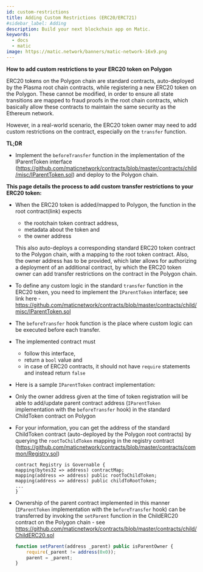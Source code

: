 ```yaml
---
id: custom-restrictions
title: Adding Custom Restrictions (ERC20/ERC721)
#sidebar_label: Adding
description: Build your next blockchain app on Matic.
keywords:
  - docs
  - matic
image: https://matic.network/banners/matic-network-16x9.png
---
```


**How to add custom restrictions to your ERC20 token on Polygon**

ERC20 tokens on the Polygon chain are standard contracts, auto-deployed by the Plasma root chain contracts, while registering a new ERC20 token on the Polygon. These cannot be modified, in order to ensure all state transitions are mapped to fraud proofs in the root chain contracts, which basically allow these contracts to maintain the same security as the Ethereum network.

However, in a real-world scenario, the ERC20 token owner may need to add custom restrictions on the contract, especially on the `transfer` function.

**TL;DR**

- Implement the `beforeTransfer` function in the implementation of the IParentToken interface (https://github.com/maticnetwork/contracts/blob/master/contracts/child/misc/IParentToken.sol) and deploy to the Polygon chain.

**This page details the process to add custom transfer restrictions to your ERC20 token:**

- When the ERC20 token is added/mapped to Polygon, the function in the root contract(link) expects
    - the rootchain token contract address,
    - metadata about the token and
    - the owner address

    This also auto-deploys a corresponding standard ERC20 token contract to the Polygon chain, with a mapping to the root token contract. Also, the owner address has to be provided, which later allows for authorizing a deployment of an additional contract, by which the ERC20 token owner can add transfer restrictions on the contract in the Polygon chain.

- To define any custom logic in the standard `transfer` function in the ERC20 token, you need to implement the `IParentToken` interface; see link here - https://github.com/maticnetwork/contracts/blob/master/contracts/child/misc/IParentToken.sol

- The `beforeTransfer` hook function is the place where custom logic can be executed before each transfer.
- The implemented contract must
    - follow this interface,
    - return a `bool` value and
    - in case of ERC20 contracts, it should not have `require` statements and instead return `false`
- Here is a sample `IParentToken` contract implementation:

<script src="https://gist.github.com/anurag-arjun/c7382e2abaf0822e6ec7e988eb46c92e.js"></script>

- Only the owner address given at the time of token registration will be able to add/update parent contract address (`IParentToken` implementation with the `beforeTransfer` hook) in the standard ChildToken contract on Polygon
- For your information, you can get the address of the standard ChildToken contract (auto-deployed by the Polygon root contracts) by querying the `rootToChildToken` mapping in the registry contract (https://github.com/maticnetwork/contracts/blob/master/contracts/common/Registry.sol)

    ```solidity
    contract Registry is Governable {
    mapping(bytes32 => address) contractMap;
    mapping(address => address) public rootToChildToken;
    mapping(address => address) public childToRootToken;
    ...
    }
    ```

- Ownership of the parent contract implemented in this manner (`IParentToken` implementation with the `beforeTransfer` hook) can be transferred by invoking the `setParent` function in the ChildERC20 contract on the Polygon chain - see https://github.com/maticnetwork/contracts/blob/master/contracts/child/ChildERC20.sol

    ```js
    function setParent(address _parent) public isParentOwner {
        require(_parent != address(0x0));
        parent = _parent;
    }
    ```